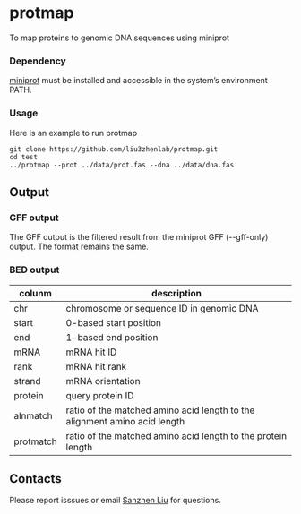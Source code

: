 # protmap
To map proteins to genomic DNA sequences using miniprot

### Dependency
[miniprot](https://github.com/lh3/miniprot.git) must be installed and accessible in the system’s environment PATH.

### Usage
Here is an example to run protmap

```
git clone https://github.com/liu3zhenlab/protmap.git
cd test
../protmap --prot ../data/prot.fas --dna ../data/dna.fas
```

## Output
### GFF output
The GFF output is the filtered result from the miniprot GFF (--gff-only) output. The format remains the same.

### BED output
colunm | description
----------- | -----------
chr | chromosome or sequence ID in genomic DNA
start | 0-based start position
end | 1-based end position
mRNA | mRNA hit ID
rank | mRNA hit rank
strand | mRNA orientation
protein | query protein ID
alnmatch | ratio of the matched amino acid length to the alignment amino acid length
protmatch | ratio of the matched amino acid length to the protein length

## Contacts
Please report isssues or email [Sanzhen Liu](liu3zhen@ksu.edu) for questions.

